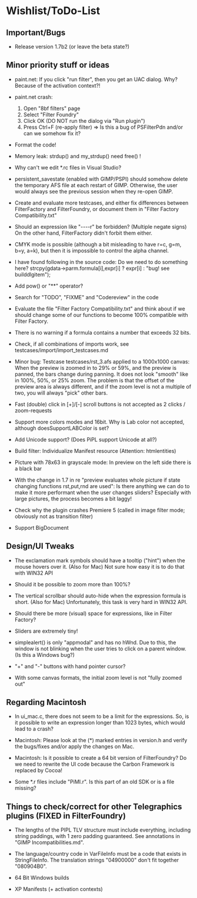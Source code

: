 
Wishlist/ToDo-List
==================

Important/Bugs
--------------

* Release version 1.7b2 (or leave the beta state?)


Minor priority stuff or ideas
-----------------------------

* paint.net: If you click "run filter", then you get an UAC dialog. Why? Because of the activation context?!

* paint.net crash:
	1. Open "8bf filters" page
	2. Select "Filter Foundry"
	3. Click OK (DO NOT run the dialog via "Run plugin")
	4. Press Ctrl+F (re-apply filter)
	=> Is this a bug of PSFilterPdn and/or can we somehow fix it?

* Format the code!

* Memory leak: strdup() and my_strdup() need free() !

* Why can't we edit *.rc files in Visual Studio?

* persistent_savestate (enabled with GIMP/PSPI) should somehow delete the temporary AFS file
  at each restart of GIMP. Otherwise, the user would always see the previous session when they re-open GIMP.

* Create and evaluate more testcases, and either fix differences between FilterFactory and
  FilterFoundry, or document them in "Filter Factory Compatibility.txt"

* Should an expression like "----r" be forbidden? (Multiple negate signs) On the other hand, FilterFactory
  didn't forbit them either.
  
* CMYK mode is possible (although a bit misleading to have r=c, g=m, b=y, a=k), but then it is impossible to
  control the alpha channel.

* I have found following in the source code: Do we need to do something here?
	strcpy(gdata->parm.formula[i],expr[i] ? expr[i] : "bug! see builddlgitem");

* Add pow() or "**" operator?

* Search for "TODO", "FIXME" and "Codereview" in the code

* Evaluate the file "Filter Factory Compatibility.txt" and think about if we should
  change some of our functions to become 100% compatible with Filter Factory.
  
* There is no warning if a formula contains a number that exceeds 32 bits.

* Check, if all combinations of imports work,
	see testcases/import/import_testcases.md
  
* Minor bug: Testcase testcases/rst_3.afs applied to a 1000x1000 canvas:
  When the preview is zoomed in to 29% or 59%, and the preview is panned, the
  bars change during panning. It does not look "smooth" like in 100%, 50%, or 25% zoom.
  The problem is that the offset of the preview area is always different, and if the zoom
  level is not a multiple of two, you will always "pick" other bars.
  
* Fast (double) click in [+]/[-] scroll buttons is not accepted as 2 clicks / zoom-requests

* Support more colors modes and 16bit. Why is Lab color not accepted, although doesSupportLABColor is set?
	
* Add Unicode support? (Does PiPL support Unicode at all?)

* Build filter: Individualize Manifest resource (Attention: htmlentities)

* Picture with 78x63 in grayscale mode: In preview on the left side there is a black bar

* With the change in 1.7 in re "preview evaluates whole picture if state changing functions rst,put,rnd are
  used": Is there anything we can do to make it more performant when the user changes sliders?
  Especially with large pictures, the process becomes a bit laggy!
  
* Check why the plugin crashes Premiere 5 (called in image filter mode; obviously not as transition filter)

* Support BigDocument


Design/UI Tweaks
----------------

* The exclamation mark symbols should have a tooltip ("hint") when the mouse hovers over it. (Also for Mac)
  Not sure how easy it is to do that with WIN32 API

* Should it be possible to zoom more than 100%?

* The vertical scrollbar should auto-hide when the expression formula is short. (Also for Mac)
  Unfortunately, this task is very hard in WIN32 API.

* Should there be more (visual) space for expressions, like in Filter Factory?

* Sliders are extremely tiny!

* simplealert() is only "appmodal" and has no hWnd. Due to this, the window is not blinking when
  the user tries to click on a parent window. (Is this a Windows bug?)

* "+" and "-" buttons with hand pointer cursor?

* With some canvas formats, the initial zoom level is not "fully zoomed out"


Regarding Macintosh
-------------------

* In ui_mac.c, there does not seem to be a limit for the expressions. So, is it possible
  to write an expression longer than 1023 bytes, which would lead to a crash?

* Macintosh: Please look at the (*) marked entries in version.h and verify the bugs/fixes
  and/or apply the changes on Mac.

* Macintosh: Is it possible to create a 64 bit version of FilterFoundry?
  Do we need to rewrite the UI code because the Carbon Framework is replaced by Cocoa!

* Some *.r files include "PiMI.r". Is this part of an old SDK or is a file missing?


Things to check/correct for other Telegraphics plugins (FIXED in FilterFoundry)
------------------------------------------------------

* The lengths of the PIPL TLV structure must include everything, including string paddings,
  with 1 zero padding guaranteed. See annotations in "GIMP Incompatibilities.md".

* The language/country code in VarFileInfo must be a code that exists in StringFileInfo.
  The translation strings "04900000" don't fit together "080904B0".

* 64 Bit Windows builds

* XP Manifests (+ activation contexts)
